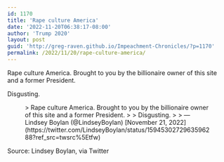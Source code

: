 ```yaml
---
id: 1170
title: 'Rape culture America'
date: '2022-11-20T06:38:17-08:00'
author: 'Trump 2020'
layout: post
guid: 'http://greg-raven.github.io/Impeachment-Chronicles/?p=1170'
permalink: /2022/11/20/rape-culture-america/
---
```


Rape culture America. Brought to you by the billionaire owner of this site and a former President.

Disgusting.

<figure class="wp-block-embed is-type-rich is-provider-twitter wp-block-embed-twitter"><div class="wp-block-embed__wrapper">> Rape culture America. Brought to you by the billionaire owner of this site and a former President.   
>   
> Disgusting. <https://t.co/8r88tzLuxf>
> 
> — Lindsey Boylan (@LindseyBoylan) [November 21, 2022](https://twitter.com/LindseyBoylan/status/1594530272963596288?ref_src=twsrc%5Etfw)

<script async="" charset="utf-8" src="https://platform.twitter.com/widgets.js"></script></div></figure>Source: Lindsey Boylan, via Twitter